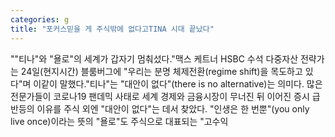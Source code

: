 ```yaml
---
categories: g
title: "포커스믿을 게 주식밖에 없다고TINA 시대 끝났다"
---
```

""티나"와 "욜로"의 세계가 갑자기 멈춰섰다."맥스 케트너 HSBC 수석 다중자산 전략가는 24일(현지시간) 블룸버그에 "우리는 분명 체제전환(regime shift)을 목도하고 있다"며 이같이 말했다."티나"는 "대안이 없다"(there is no alternative)는 의미다. 많은 전문가들이 코로나19 팬데믹 사태로 세계 경제와 금융시장이 무너진 뒤 이어진 증시 급반등의 이유를 주식 외엔 "대안이 없다"는 데서 찾았다. "인생은 한 번뿐"(you only live once)이라는 뜻의 "욜로"도 주식으로 대표되는 "고수익